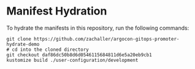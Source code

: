 # Manifest Hydration

To hydrate the manifests in this repository, run the following commands:

```shell
git clone https://github.com/zachaller/argocon-gitops-promoter-hydrate-demo
# cd into the cloned directory
git checkout daf86dc50b8d6d0546115684811d6e5a20eb9cb1
kustomize build ./user-configuration/development
```
